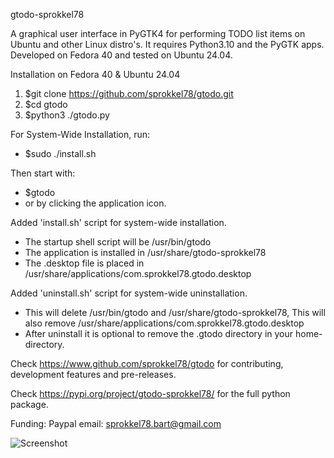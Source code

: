 gtodo-sprokkel78

A graphical user interface in PyGTK4 for performing TODO list items on Ubuntu and other Linux distro's. 
It requires Python3.10 and the PyGTK apps. Developed on Fedora 40 and tested on Ubuntu 24.04.

Installation on Fedora 40 & Ubuntu 24.04

1. $git clone https://github.com/sprokkel78/gtodo.git
2. $cd gtodo
3. $python3 ./gtodo.py 

For System-Wide Installation, run:
- $sudo ./install.sh

Then start with:
- $gtodo
- or by clicking the application icon.

Added 'install.sh' script for system-wide installation.
- The startup shell script will be /usr/bin/gtodo
- The application is installed in /usr/share/gtodo-sprokkel78
- The .desktop file is placed in /usr/share/applications/com.sprokkel78.gtodo.desktop

Added 'uninstall.sh' script for system-wide uninstallation.
- This will delete /usr/bin/gtodo and /usr/share/gtodo-sprokkel78,
  This will also remove /usr/share/applications/com.sprokkel78.gtodo.desktop
- After uninstall it is optional to remove the .gtodo directory in your home-directory.

Check https://www.github.com/sprokkel78/gtodo for contributing, development features and pre-releases.

Check https://pypi.org/project/gtodo-sprokkel78/ for the full python package.

Funding: Paypal email: sprokkel78.bart@gmail.com

![Screenshot](https://github.com/sprokkel78/gtodo/blob/develop/screenshots/gTodo-2.png)
